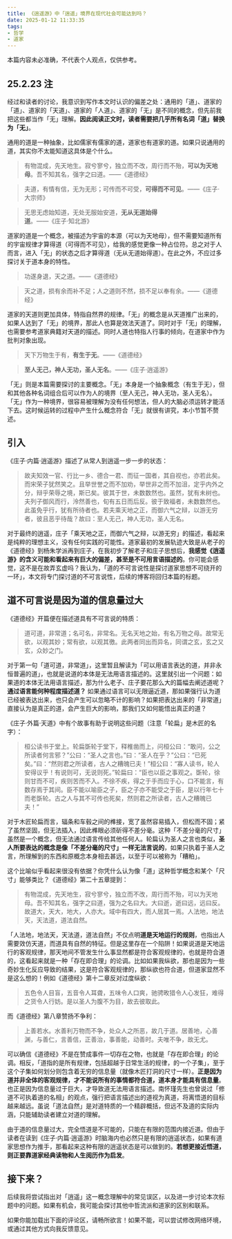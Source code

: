 ```yaml
---
title: 《逍遥游》中「逍遥」境界在现代社会可能达到吗？
date: 2025-01-12 11:33:35
tags:
- 哲学
- 道家
---
```


本篇内容未必准确，不代表个人观点，仅供参考。

## 25.2.23 注

经过和读者的讨论，我意识到写作本文时认识的偏差之处：通用的「道」、道家的「道」、道家的「天道」、道家的「人道」、道家的「无」是不同的概念，但先前我把这些都当作「无」理解。**因此阅读正文时，读者需要把几乎所有名词「道」替换为「无」**。

通用的道是一种抽象，比如儒家有儒家的道，道家也有道家的道。如果只说通用的道，其实你不太能知道这具体是个什么。

> 有物混成，先天地生。寂兮寥兮，独立而不改，周行而不殆，**可以为天地母**。吾不知其名，强字之曰道。——《道德经》

> 夫道，有情有信，无为无形；可传而不可受，**可得而不可见**。——《庄子·大宗师》

> 无思无虑始知道，无处无服始安道，**无从无道始得道**。——《庄子·知北游》

道家的道是一个概念，被描述为宇宙的本源（可以为天地母），但不需要知道所有的宇宙规律才算得道（可得而不可见），给我的感觉更像一种占位符。总之对于人而言，进入「无」的状态之后才算得道（无从无道始得道）。在此之外，不应过多探讨关于道本身的特性。

> 功遂身退，天之道。——《道德经》

> 天之道，损有余而补不足；人之道则不然，损不足以奉有余。——《道德经》

道家的天道则更加具体，特指自然界的规律。「无」的概念是从天道推广出来的，如果人达到了「无」的境界，那此人也算是效法天道了。同时对于「无」的理解，也需要参考道家典籍对天道的描述。同时人道也特指人行事的倾向，在道家中作为批判对象出现。

> 天下万物生于有，**有生于无**。——《道德经》

> **至人无己，神人无功，圣人无名**。——《庄子·逍遥游》

「无」则是本篇需要探讨的主要概念。「无」本身是一个抽象概念（有生于无），但和其他各种名词组合后可以作为人的境界（至人无己，神人无功，圣人无名）。「无」作为一种境界，很容易被理解为没有任何想法，但人的大脑必须运转才能活下去。这时候运转的过程中产生什么概念符合「无」就很有讲究，本小节暂不赘述。

## 引入

《庄子·内篇·逍遥游》描述了从常人到逍遥一步一步的状态：

> 故夫知效一官、行比一乡、德合一君、而征一国者，其自视也，亦若此矣。而宋荣子犹然笑之。且举世誉之而不加劝，举世非之而不加沮，定乎内外之分，辩乎荣辱之境，斯已矣。彼其于世，未数数然也。虽然，犹有未树也。夫列子御风而行，泠然善也，旬有五日而后反。彼于致福者，未数数然也。此虽免乎行，犹有所待者也。若夫乘天地之正，而御六气之辩，以游无穷者，彼且恶乎待哉？故曰：至人无己，神人无功，圣人无名。

对于最终的逍遥，庄子「乘天地之正，而御六气之辩，以游无穷」的描述，看起来是纯粹的理想主义，没有任何实践的可能性。道家最初的发展轨迹大致是从老子的《道德经》到杨朱学派再到庄子，在我初步了解老子和庄子思想后，**我感觉《逍遥游》的含义可能和看起来有巨大的偏差，甚至是不可用言语描述的**。你可能会感觉，这不是在故弄玄虚吗？我认为，「道的不可言说性是探讨道家思想不可绕开的一环」，本文将专门探讨道的不可言说性，后续的博客将回归本篇的标题。

## 道不可言说是因为道的信息量过大

《道德经》开篇便在描述道具有不可言说的特质：

> 道可道，非常道；名可名，非常名。无名天地之始，有名万物之母。故常无欲，以观其妙；常有欲，以观其徼。此两者同出而异名，同谓之玄，玄之又玄，众妙之门。

对于第一句「道可道，非常道」，这里暂且解读为「可以用语言表达的道，并非永恒普遍的道」，也就是说道的本体是无法用语言描述的。这里就引出一个问题：如果道的本体无法用语言描述，那为什么老子、庄子要花那么大的篇幅去阐述道呢？**通过语言能何种程度描述道？** 如果通过语言可以无限逼近道，那如果强行认为道已经被表达出来，也只会产生可以忽略不计的影响？如果把表达出来的「非常道」直接认为是真正的道，会产生巨大的影响，那我们又如何能悟出真正的道？

《庄子·外篇·天道》中有个故事有助于说明这些问题（注意「轮扁」是木匠的名字）：

> 桓公读书于堂上。轮扁斲轮于堂下，释椎凿而上，问桓公曰：“敢问，公之所读者何言邪？”公曰：“圣人之言也。”曰：“圣人在乎？”公曰：“已死矣。”曰：“然则君之所读者，古人之糟魄已夫！”桓公曰：“寡人读书，轮人安得议乎！有说则可，无说则死。”轮扁曰：“臣也以臣之事观之。斲轮，徐则甘而不可，疾则苦而不入。不徐不疾，得之于手而应于心，口不能言，有数存焉于其间。臣不能以喻臣之子，臣之子亦不能受之于臣，是以行年七十而老斲轮。古之人与其不可传也死矣，然则君之所读者，古人之糟魄已夫！”

对于木匠轮扁而言，辐条和车毂之间的榫接，宽了虽然容易插入，但松而不固；紧了虽然坚固，但无法插入，因此榫眼必须斫得不差分毫。这种「不差分毫的尺寸」虽然是一个概念，但无法通过语言传给其他任何人。轮扁认为圣人之言也类似，**圣人所要表达的概念是像「不差分毫的尺寸」一样无法言说的**，如果只执着于圣人之言，所理解到的东西和原概念本身相去甚远，以至于可以被称为「糟粕」。

这个比喻似乎看起来很没有依据？你凭什么认为像「道」这种哲学概念和某个「尺寸」能够类比？《道德经》第二十五章提到：

> 有物混成，先天地生，寂兮寥兮，独立而不改，周行而不殆，可以为天地母。吾不知其名，强字之曰道，强为之名曰大。大曰逝，逝曰远，远曰反。故道大，天大，地大，人亦大。域中有四大，而人居其一焉。人法地，地法天，天法道，道法自然。

「人法地，地法天，天法道，道法自然」不仅点明**道是天地运行的规则**，也指出人需要效仿天道，而道具有自然的特征。但是这里存在一个陷阱！如果说道是天地运行的客观规律，那天地间不管发生什么事显然都是符合客观规律的，也就是符合道的，这看起来就是一种「存在即合理」的论调。比如如果我纵欲，那也是因为一些奇妙生化反应导致的结果，这是符合客观规律的，那纵欲也符合道，但道家显然不是这么想的！例如《道德经》第十二章反对过度纵欲：

> 五色令人目盲，五音令人耳聋，五味令人口爽，驰骋畋猎令人心发狂，难得之货令人行妨。是以圣人为腹不为目，故去彼取此。

而《道德经》第八章赞扬不争利：

> 上善若水。水善利万物而不争，处众人之所恶，故几于道。居善地，心善渊，与善仁，言善信，正善治，事善能，动善时。夫唯不争，故无尤。

可以确信《道德经》不是在赞成事件一切存在之物，也就是「存在即合理」的论调。相反，「道指的是所有规律，包括超越于日常生活的规律，的一个子集」，至于这个子集如何划分则包含着无穷的信息量（就像木匠打洞的尺寸一样）。**正是因为道并非全体的客观规律，才不能说所有的事情都符合道，道本身才能具有信息量**。也正是因为信息量过于巨大，才导致道无法用语言描述。南怀瑾先生也曾说过「修道不可执着道的名相」的观点，强行把语言描述出的道视为真道，将离悟道的目标越来越远。虽说「道法自然」是对道特质的一个精辟概括，但远不及道的实际内涵，只能辅助读者建立对道的理解。

由于道的信息量过大，完全悟道是不可能的，只能在有限的范围内接近道。但由于读者在读到《庄子·内篇·逍遥游》时脑海内也必然只是有限的逍遥状态，如果有道家思想作为推手，那看起来这种有限的逍遥状态是可以做到的。**若想更接近悟道，则正要靠道家经典读物和人生阅历作为启发**。

## 接下来？

后续我将尝试指出对「逍遥」这一概念理解中的常见误区，以及进一步讨论本次标题中的问题。如果有机会，我可能会探讨其他中哲流派和道家的区别和联系。

如果你能加载出下面的评论区，请畅所欲言！如果不能，可以尝试修改网络环境，或通过其他方式向我反馈意见。